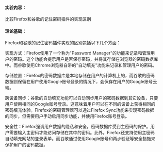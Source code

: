 #### 实验内容：
比较Firefox和谷歌的记住密码插件的实现区别
#### 理论基础：
Firefox和谷歌的记住密码插件实现的区别包括以下几个方面：

实现方式：Firefox使用了一个称为"Password Manager"的功能来记录和管理用户的密码。这个功能会提示用户是否保存密码，并将其存储在浏览器的密码数据库中。而谷歌使用Chrome浏览器自带的"自动填充"功能来记录和管理用户的密码。

存储位置：Firefox的密码数据库是本地存储在用户的计算机上的，而谷歌的密码数据则保留在用户使用Google账号登录的情况下，会保存在用户的Google账号云端。

跨设备同步：谷歌的自动填充功能可以自动同步用户的密码数据到其它设备，只要用户使用相同的Google账号登录。这意味着用户可以在不同的设备上获得相同的密码填充体验。Firefox的密码管理器可以通过Firefox Sync功能来实现密码数据的同步，但需要用户手动启用同步功能，并使用Firefox账号登录。

安全性：Firefox强调用户数据的隐私和安全，密码数据库受到主密码的保护。用户需要输入主密码才能访问存储在其中的密码。此外，Firefox还支持使用主密码自动填充网站的登录表单。而谷歌通过使用Google账号和两步验证等安全措施来保护用户的密码数据。
